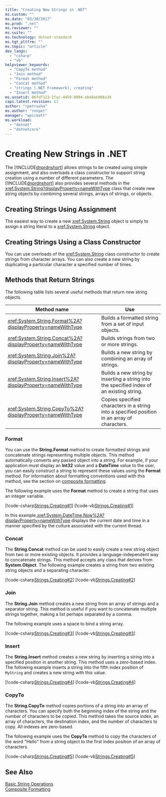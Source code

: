 ```yaml
---
title: "Creating New Strings in .NET"
ms.custom: ""
ms.date: "03/30/2017"
ms.prod: ".net"
ms.reviewer: ""
ms.suite: ""
ms.technology: dotnet-standard
ms.tgt_pltfrm: ""
ms.topic: "article"
dev_langs: 
  - "csharp"
  - "vb"
helpviewer_keywords: 
  - "CopyTo method"
  - "Join method"
  - "Format method"
  - "Concat method"
  - "strings [.NET Framework], creating"
  - "Insert method"
ms.assetid: 06fdf123-2fac-4459-8904-eb48ab908a30
caps.latest.revision: 11
author: "rpetrusha"
ms.author: "ronpet"
manager: "wpickett"
ms.workload: 
  - "dotnet"
  - "dotnetcore"
---
```

# Creating New Strings in .NET
The [!INCLUDE[dnprdnshort](../../../includes/dnprdnshort-md.md)] allows strings to be created using simple assignment, and also overloads a class constructor to support string creation using a number of different parameters. The [!INCLUDE[dnprdnshort](../../../includes/dnprdnshort-md.md)] also provides several methods in the <xref:System.String?displayProperty=nameWithType> class that create new string objects by combining several strings, arrays of strings, or objects.  
  
## Creating Strings Using Assignment  
 The easiest way to create a new <xref:System.String> object is simply to assign a string literal to a <xref:System.String> object.  
  
## Creating Strings Using a Class Constructor  
 You can use overloads of the <xref:System.String> class constructor to create strings from character arrays. You can also create a new string by duplicating a particular character a specified number of times.  
  
## Methods that Return Strings  
 The following table lists several useful methods that return new string objects.  
  
|Method name|Use|  
|-----------------|---------|  
|<xref:System.String.Format%2A?displayProperty=nameWithType>|Builds a formatted string from a set of input objects.|  
|<xref:System.String.Concat%2A?displayProperty=nameWithType>|Builds strings from two or more strings.|  
|<xref:System.String.Join%2A?displayProperty=nameWithType>|Builds a new string by combining an array of strings.|  
|<xref:System.String.Insert%2A?displayProperty=nameWithType>|Builds a new string by inserting a string into the specified index of an existing string.|  
|<xref:System.String.CopyTo%2A?displayProperty=nameWithType>|Copies specified characters in a string into a specified position in an array of characters.|  
  
### Format  
 You can use the **String.Format** method to create formatted strings and concatenate strings representing multiple objects. This method automatically converts any passed object into a string. For example, if your application must display an **Int32** value and a **DateTime** value to the user, you can easily construct a string to represent these values using the **Format** method. For information about formatting conventions used with this method, see the section on [composite formatting](../../../docs/standard/base-types/composite-formatting.md).  
  
 The following example uses the **Format** method to create a string that uses an integer variable.  
  
 [!code-csharp[Strings.Creating#1](../../../samples/snippets/csharp/VS_Snippets_CLR/Strings.Creating/cs/Example.cs#1)]
 [!code-vb[Strings.Creating#1](../../../samples/snippets/visualbasic/VS_Snippets_CLR/Strings.Creating/vb/Example.vb#1)]  
  
 In this example,<xref:System.DateTime.Now%2A?displayProperty=nameWithType> displays the current date and time in a manner specified by the culture associated with the current thread.  
  
### Concat  
 The **String.Concat** method can be used to easily create a new string object from two or more existing objects. It provides a language-independent way to concatenate strings. This method accepts any class that derives from **System.Object**. The following example creates a string from two existing string objects and a separating character.  
  
 [!code-csharp[Strings.Creating#2](../../../samples/snippets/csharp/VS_Snippets_CLR/Strings.Creating/cs/Example.cs#2)]
 [!code-vb[Strings.Creating#2](../../../samples/snippets/visualbasic/VS_Snippets_CLR/Strings.Creating/vb/Example.vb#2)]  
  
### Join  
 The **String.Join** method creates a new string from an array of strings and a separator string. This method is useful if you want to concatenate multiple strings together, making a list perhaps separated by a comma.  
  
 The following example uses a space to bind a string array.  
  
 [!code-csharp[Strings.Creating#3](../../../samples/snippets/csharp/VS_Snippets_CLR/Strings.Creating/cs/Example.cs#3)]
 [!code-vb[Strings.Creating#3](../../../samples/snippets/visualbasic/VS_Snippets_CLR/Strings.Creating/vb/Example.vb#3)]  
  
### Insert  
 The **String.Insert** method creates a new string by inserting a string into a specified position in another string. This method uses a zero-based index. The following example inserts a string into the fifth index position of `MyString` and creates a new string with this value.  
  
 [!code-csharp[Strings.Creating#4](../../../samples/snippets/csharp/VS_Snippets_CLR/Strings.Creating/cs/Example.cs#4)]
 [!code-vb[Strings.Creating#4](../../../samples/snippets/visualbasic/VS_Snippets_CLR/Strings.Creating/vb/Example.vb#4)]  
  
### CopyTo  
 The **String.CopyTo** method copies portions of a string into an array of characters. You can specify both the beginning index of the string and the number of characters to be copied. This method takes the source index, an array of characters, the destination index, and the number of characters to copy. All indexes are zero-based.  
  
 The following example uses the **CopyTo** method to copy the characters of the word "Hello" from a string object to the first index position of an array of characters.  
  
 [!code-csharp[Strings.Creating#5](../../../samples/snippets/csharp/VS_Snippets_CLR/Strings.Creating/cs/Example.cs#5)]
 [!code-vb[Strings.Creating#5](../../../samples/snippets/visualbasic/VS_Snippets_CLR/Strings.Creating/vb/Example.vb#5)]  
  
## See Also  
 [Basic String Operations](../../../docs/standard/base-types/basic-string-operations.md)  
 [Composite Formatting](../../../docs/standard/base-types/composite-formatting.md)
